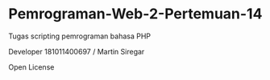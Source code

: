 # Pemrograman-Web-2-Pertemuan-14

Tugas scripting pemrograman bahasa PHP

Developer 181011400697 / Martin Siregar

Open License
